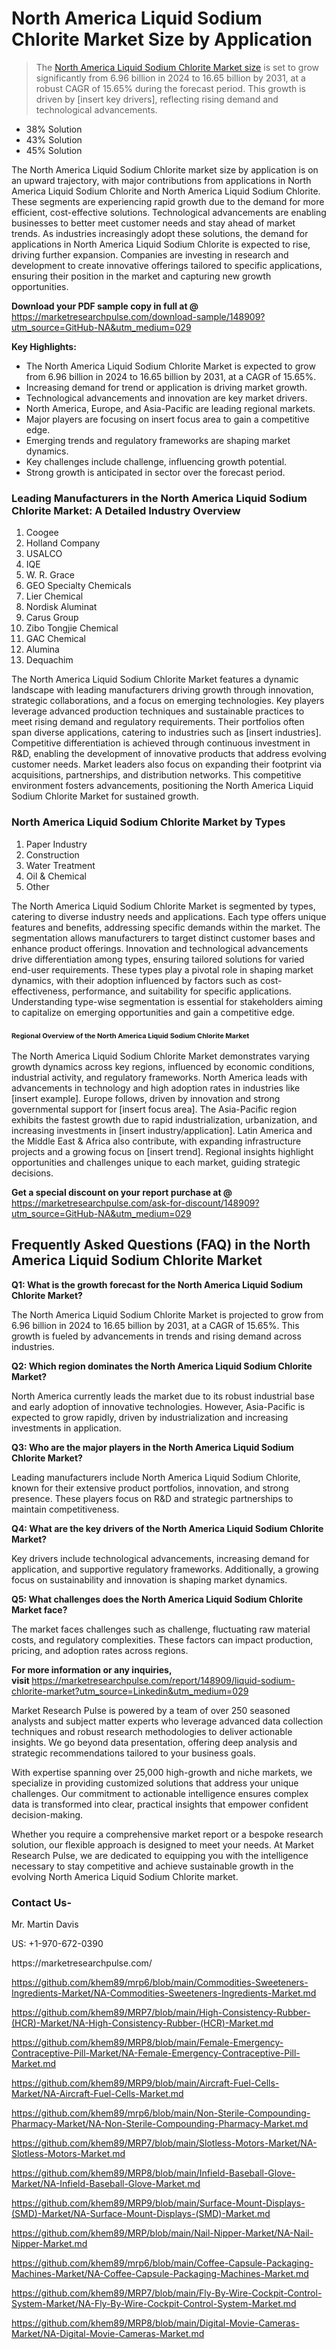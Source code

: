 <h1>North America Liquid Sodium Chlorite Market&nbsp;Size by Application</h1><blockquote><p>The <a href="https://marketresearchpulse.com/download-sample/148909?utm_source=GitHub-NA&amp;utm_medium=029">North America Liquid Sodium Chlorite Market size</a> is set to grow significantly from 6.96 billion in 2024 to 16.65 billion by 2031, at a robust CAGR of 15.65% during the forecast period. This growth is driven by [insert key drivers], reflecting rising demand and technological advancements.</p></blockquote><ul><li>38% Solution <li> 43% Solution <li> 45% Solution</li></ul><p>The North America Liquid Sodium Chlorite market size by application is on an upward trajectory, with major contributions from applications in North America Liquid Sodium Chlorite and North America Liquid Sodium Chlorite. These segments are experiencing rapid growth due to the demand for more efficient, cost-effective solutions. Technological advancements are enabling businesses to better meet customer needs and stay ahead of market trends. As industries increasingly adopt these solutions, the demand for applications in North America Liquid Sodium Chlorite is expected to rise, driving further expansion. Companies are investing in research and development to create innovative offerings tailored to specific applications, ensuring their position in the market and capturing new growth opportunities.</p><p><strong>Download your PDF sample copy in full at @ </strong><a href="https://marketresearchpulse.com/download-sample/148909?utm_source=GitHub-NA&amp;utm_medium=029">https://marketresearchpulse.com/download-sample/148909?utm_source=GitHub-NA&amp;utm_medium=029</a></p><p><strong>Key Highlights: </strong></p><ul><li>The North America Liquid Sodium Chlorite Market is expected to grow from 6.96 billion in 2024 to 16.65 billion by 2031, at a CAGR of 15.65%.</li><li>Increasing demand for trend or application is driving market growth.</li><li>Technological advancements and innovation are key market drivers.</li><li>North America, Europe, and Asia-Pacific are leading regional markets.</li><li>Major players are focusing on insert focus area to gain a competitive edge.</li><li>Emerging trends and regulatory frameworks are shaping market dynamics.</li><li>Key challenges include challenge, influencing growth potential.</li><li>Strong growth is anticipated in sector over the forecast period.</li></ul><h3>Leading Manufacturers in the North America Liquid Sodium Chlorite Market: A Detailed Industry Overview</h3><ol><li>Coogee</li><li>Holland Company</li><li>USALCO</li><li>IQE</li><li>W. R. Grace</li><li>GEO Specialty Chemicals</li><li>Lier Chemical</li><li>Nordisk Aluminat</li><li>Carus Group</li><li>Zibo Tongjie Chemical</li><li>GAC Chemical</li><li>Alumina</li><li>Dequachim</li></ol><div class="flex max-w-full flex-col flex-grow"><div class="min-h-8 text-message flex w-full flex-col items-end gap-2 whitespace-normal break-words [.text-message+&amp;]:mt-5" dir="auto" data-message-author-role="assistant" data-message-id="fd8432e4-4910-450d-b182-61b7bfb0a01f" data-message-model-slug="gpt-4o"><div class="flex w-full flex-col gap-1 empty:hidden first:pt-[3px]"><div class="markdown prose w-full break-words dark:prose-invert light"><p>The North America Liquid Sodium Chlorite Market features a dynamic landscape with leading manufacturers driving growth through innovation, strategic collaborations, and a focus on emerging technologies. Key players leverage advanced production techniques and sustainable practices to meet rising demand and regulatory requirements. Their portfolios often span diverse applications, catering to industries such as [insert industries]. Competitive differentiation is achieved through continuous investment in R&amp;D, enabling the development of innovative products that address evolving customer needs. Market leaders also focus on expanding their footprint via acquisitions, partnerships, and distribution networks. This competitive environment fosters advancements, positioning the North America Liquid Sodium Chlorite Market for sustained growth.</p></div></div></div></div><h3>North America Liquid Sodium Chlorite Market by Types</h3><ol><li>Paper Industry <li> Construction <li> Water Treatment <li> Oil & Chemical <li> Other</li></ol><div class="flex max-w-full flex-col flex-grow"><div class="min-h-8 text-message flex w-full flex-col items-end gap-2 whitespace-normal break-words [.text-message+&amp;]:mt-5" dir="auto" data-message-author-role="assistant" data-message-id="084470be-0bb7-4664-bddf-5156b4f41249" data-message-model-slug="gpt-4o-mini"><div class="flex w-full flex-col gap-1 empty:hidden first:pt-[3px]"><div class="markdown prose w-full break-words dark:prose-invert light"><p>The North America Liquid Sodium Chlorite Market is segmented by types, catering to diverse industry needs and applications. Each type offers unique features and benefits, addressing specific demands within the market. The segmentation allows manufacturers to target distinct customer bases and enhance product offerings. Innovation and technological advancements drive differentiation among types, ensuring tailored solutions for varied end-user requirements. These types play a pivotal role in shaping market dynamics, with their adoption influenced by factors such as cost-effectiveness, performance, and suitability for specific applications. Understanding type-wise segmentation is essential for stakeholders aiming to capitalize on emerging opportunities and gain a competitive edge.</p></div></div></div></div><h3><span style="font-size: 11px;">Regional Overview of the North America Liquid Sodium Chlorite Market</span></h3><div class="flex max-w-full flex-col flex-grow"><div class="min-h-8 text-message flex w-full flex-col items-end gap-2 whitespace-normal break-words [.text-message+&amp;]:mt-5" dir="auto" data-message-author-role="assistant" data-message-id="e9038762-ce64-4e30-91c9-9bd413514231" data-message-model-slug="gpt-4o-mini"><div class="flex w-full flex-col gap-1 empty:hidden first:pt-[3px]"><div class="markdown prose w-full break-words dark:prose-invert light"><p>The North America Liquid Sodium Chlorite Market demonstrates varying growth dynamics across key regions, influenced by economic conditions, industrial activity, and regulatory frameworks. North America leads with advancements in technology and high adoption rates in industries like [insert example]. Europe follows, driven by innovation and strong governmental support for [insert focus area]. The Asia-Pacific region exhibits the fastest growth due to rapid industrialization, urbanization, and increasing investments in [insert industry/application]. Latin America and the Middle East &amp; Africa also contribute, with expanding infrastructure projects and a growing focus on [insert trend]. Regional insights highlight opportunities and challenges unique to each market, guiding strategic decisions.</p></div></div></div></div><p><strong>Get a special discount on your report purchase at @ </strong><a href="https://marketresearchpulse.com/ask-for-discount/148909?utm_source=GitHub-NA&amp;utm_medium=029">https://marketresearchpulse.com/ask-for-discount/148909?utm_source=GitHub-NA&amp;utm_medium=029</a></p><h2>Frequently Asked Questions (FAQ) in the North America Liquid Sodium Chlorite Market</h2><p><strong>Q1: What is the growth forecast for the North America Liquid Sodium Chlorite Market?</strong></p><p>The North America Liquid Sodium Chlorite Market is projected to grow from 6.96 billion in 2024 to 16.65 billion by 2031, at a CAGR of 15.65%. This growth is fueled by advancements in trends and rising demand across industries.</p><p><strong>Q2: Which region dominates the North America Liquid Sodium Chlorite Market?</strong></p><p>North America currently leads the market due to its robust industrial base and early adoption of innovative technologies. However, Asia-Pacific is expected to grow rapidly, driven by industrialization and increasing investments in application.</p><p><strong>Q3: Who are the major players in the North America Liquid Sodium Chlorite Market?</strong></p><p>Leading manufacturers include North America Liquid Sodium Chlorite, known for their extensive product portfolios, innovation, and strong presence. These players focus on R&amp;D and strategic partnerships to maintain competitiveness.</p><p><strong>Q4: What are the key drivers of the North America Liquid Sodium Chlorite Market?</strong></p><p>Key drivers include technological advancements, increasing demand for application, and supportive regulatory frameworks. Additionally, a growing focus on sustainability and innovation is shaping market dynamics.</p><p><strong>Q5: What challenges does the North America Liquid Sodium Chlorite Market face?</strong></p><p>The market faces challenges such as challenge, fluctuating raw material costs, and regulatory complexities. These factors can impact production, pricing, and adoption rates across regions.</p><p><strong>For more information or any inquiries, visit&nbsp;</strong><a href="https://marketresearchpulse.com/report/148909/liquid-sodium-chlorite-market?utm_source=Linkedin&utm_medium=029">https://marketresearchpulse.com/report/148909/liquid-sodium-chlorite-market?utm_source=Linkedin&utm_medium=029</a></p><p>Market Research Pulse is powered by a team of over 250 seasoned analysts and subject matter experts who leverage advanced data collection techniques and robust research methodologies to deliver actionable insights. We go beyond data presentation, offering deep analysis and strategic recommendations tailored to your business goals.</p><p>With expertise spanning over 25,000 high-growth and niche markets, we specialize in providing customized solutions that address your unique challenges. Our commitment to actionable intelligence ensures complex data is transformed into clear, practical insights that empower confident decision-making.</p><p>Whether you require a comprehensive market report or a bespoke research solution, our flexible approach is designed to meet your needs. At Market Research Pulse, we are dedicated to equipping you with the intelligence necessary to stay competitive and achieve sustainable growth in the evolving North America Liquid Sodium Chlorite market.</p><h3><strong>Contact Us-</strong></h3><p>Mr. Martin Davis</p><p>US: +1-970-672-0390</p><p>https://marketresearchpulse.com/</p><p><a href="https://github.com/khem89/mrp6/blob/main/Commodities-Sweeteners-Ingredients-Market/NA-Commodities-Sweeteners-Ingredients-Market.md">https://github.com/khem89/mrp6/blob/main/Commodities-Sweeteners-Ingredients-Market/NA-Commodities-Sweeteners-Ingredients-Market.md</a></p><p><a href="https://github.com/khem89/MRP7/blob/main/High-Consistency-Rubber-(HCR)-Market/NA-High-Consistency-Rubber-(HCR)-Market.md">https://github.com/khem89/MRP7/blob/main/High-Consistency-Rubber-(HCR)-Market/NA-High-Consistency-Rubber-(HCR)-Market.md</a></p><p><a href="https://github.com/khem89/MRP8/blob/main/Female-Emergency-Contraceptive-Pill-Market/NA-Female-Emergency-Contraceptive-Pill-Market.md">https://github.com/khem89/MRP8/blob/main/Female-Emergency-Contraceptive-Pill-Market/NA-Female-Emergency-Contraceptive-Pill-Market.md</a></p><p><a href="https://github.com/khem89/MRP9/blob/main/Aircraft-Fuel-Cells-Market/NA-Aircraft-Fuel-Cells-Market.md">https://github.com/khem89/MRP9/blob/main/Aircraft-Fuel-Cells-Market/NA-Aircraft-Fuel-Cells-Market.md</a></p><p><a href="https://github.com/khem89/mrp6/blob/main/Non-Sterile-Compounding-Pharmacy-Market/NA-Non-Sterile-Compounding-Pharmacy-Market.md">https://github.com/khem89/mrp6/blob/main/Non-Sterile-Compounding-Pharmacy-Market/NA-Non-Sterile-Compounding-Pharmacy-Market.md</a></p><p><a href="https://github.com/khem89/MRP7/blob/main/Slotless-Motors-Market/NA-Slotless-Motors-Market.md">https://github.com/khem89/MRP7/blob/main/Slotless-Motors-Market/NA-Slotless-Motors-Market.md</a></p><p><a href="https://github.com/khem89/MRP8/blob/main/Infield-Baseball-Glove-Market/NA-Infield-Baseball-Glove-Market.md">https://github.com/khem89/MRP8/blob/main/Infield-Baseball-Glove-Market/NA-Infield-Baseball-Glove-Market.md</a></p><p><a href="https://github.com/khem89/MRP9/blob/main/Surface-Mount-Displays-(SMD)-Market/NA-Surface-Mount-Displays-(SMD)-Market.md">https://github.com/khem89/MRP9/blob/main/Surface-Mount-Displays-(SMD)-Market/NA-Surface-Mount-Displays-(SMD)-Market.md</a></p><p><a href="https://github.com/khem89/MRP/blob/main/Nail-Nipper-Market/NA-Nail-Nipper-Market.md">https://github.com/khem89/MRP/blob/main/Nail-Nipper-Market/NA-Nail-Nipper-Market.md</a></p><p><a href="https://github.com/khem89/mrp6/blob/main/Coffee-Capsule-Packaging-Machines-Market/NA-Coffee-Capsule-Packaging-Machines-Market.md">https://github.com/khem89/mrp6/blob/main/Coffee-Capsule-Packaging-Machines-Market/NA-Coffee-Capsule-Packaging-Machines-Market.md</a></p><p><a href="https://github.com/khem89/MRP7/blob/main/Fly-By-Wire-Cockpit-Control-System-Market/NA-Fly-By-Wire-Cockpit-Control-System-Market.md">https://github.com/khem89/MRP7/blob/main/Fly-By-Wire-Cockpit-Control-System-Market/NA-Fly-By-Wire-Cockpit-Control-System-Market.md</a></p><p><a href="https://github.com/khem89/MRP8/blob/main/Digital-Movie-Cameras-Market/NA-Digital-Movie-Cameras-Market.md">https://github.com/khem89/MRP8/blob/main/Digital-Movie-Cameras-Market/NA-Digital-Movie-Cameras-Market.md</a></p>
